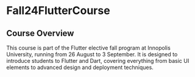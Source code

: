 # Fall24FlutterCourse

## Course Overview

This course is part of the Flutter elective fall program at Innopolis University, running from 26 August to 3 September. It is designed to introduce students to Flutter and Dart, covering everything from basic UI elements to advanced design and deployment techniques.
